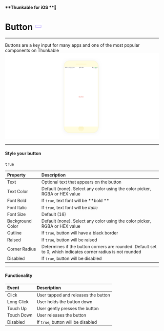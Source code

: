 #### **Thunkable for iOS **

# Button ![](/assets/button-ios-icon.png)

---

Buttons are a key input for many apps and one of the most popular components on Thunkable![](/assets/button-ios-1.png)

---

#### Style your button

`true`

| Property | Description |
| :--- | :--- |
| Text | Optional text that appears on the button |
| Text Color | Default \(none\). Select any color using the color picker, RGBA or HEX value |
| Font Bold | If `true`, text font will be **bold ** |
| Font Italic | If `true`, text font will be _italic_ |
| Font Size | Default \(16\) |
| Background Color | Default \(none\). Select any color using the color picker, RGBA or HEX value |
| Outline | If `true`, button will have a black border |
| Raised | If `true`, button will be raised |
| Corner Radius | Determines if the button corners are rounded. Default set to 0, which indicates corner radius is not rounded |
| Disabled | If `true`, button will be disabled |

---

#### Functionality

| Event | Description |
| :--- | :--- |
| Click | User tapped and releases the button |
| Long Click | User holds the button down |
| Touch Up | User gently presses the button |
| Touch Down | User releases the button |
| Disabled | If `true`, button will be disabled |



